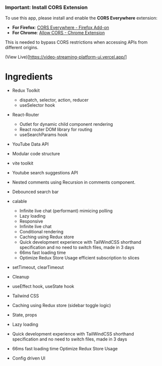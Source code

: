 ### Important: Install CORS Extension

To use this app, please install and enable the **CORS Everywhere** extension:

-   **For Firefox**: [CORS Everywhere - Firefox Add-on](https://addons.mozilla.org/en-US/firefox/addon/cors-everywhere/)
-   **For Chrome**: [Allow CORS - Chrome Extension](https://chrome.google.com/webstore/detail/allow-cors-access-control/)

This is needed to bypass CORS restrictions when accessing APIs from different origins.

(View Live)[https://video-streaming-platform-ui.vercel.app/]


# Ingredients

-   Redux Toolkit
    -   dispatch, selector, action, reducer
    -   useSelector hook
-   React-Router
    -   Outlet for dynamic child component rendering
    -   React router DOM library for routing
    -   useSearchParams hook
-   YouTube Data API
-   Modular code structure
-   vite toolkit
-   Youtube search suggestions API
-   Nested comments using Recursion in comments component.
-   Debounced search bar
-   calable

    -   Infinite live chat (performant) mimicing polling
    -   Lazy loading
    -   Responsive
    -   Infinite live chat
    -   Conditional rendering
    -   Caching using Redux store
    -   Quick development experience with TailWindCSS shorthand specification and no need to switch files, made in 3 days
    -   66ms fast loading time
    -   Optimize Redux Store Usage efficient subscription to slices

-   setTimeout, clearTimeout
-   Cleanup
-   useEffect hook, useState hook
-   Tailwind CSS
-   Caching using Redux store (sidebar toggle logic)
-   State, props
-   Lazy loading
-   Quick development experience with TailWindCSS shorthand specification and no need to switch files, made in 3 days

-   66ms fast loading time
    Optimize Redux Store Usage
-   Config driven UI
